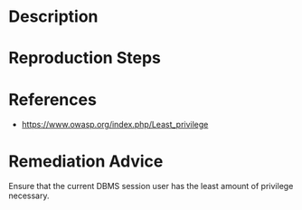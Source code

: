 # Description


# Reproduction Steps


# References

- https://www.owasp.org/index.php/Least_privilege


# Remediation Advice

Ensure that the current DBMS session user has the least amount of privilege necessary.